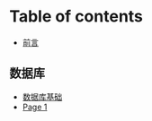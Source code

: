 # Table of contents

* [前言](README.md)

## 数据库 <a href="#database" id="database"></a>

* [数据库基础](database/shu-ju-ku-ji-chu.md)
* [Page 1](database/page-1.md)
